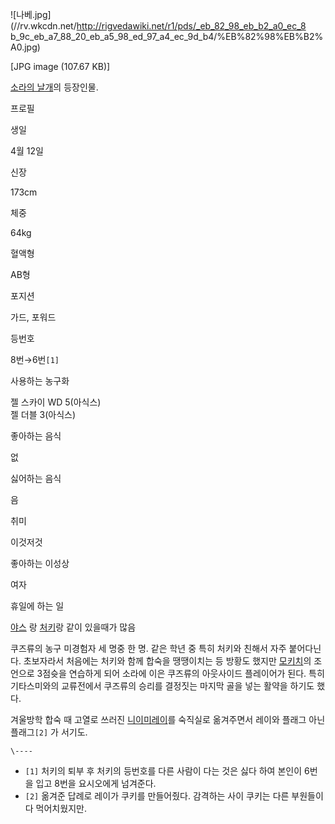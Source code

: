 ![나베.jpg](//rv.wkcdn.net/http://rigvedawiki.net/r1/pds/_eb_82_98_eb_b2_a0_ec_8
b_9c_eb_a7_88_20_eb_a5_98_ed_97_a4_ec_9d_b4/%EB%82%98%EB%B2%A0.jpg)

[JPG image (107.67 KB)]

[소라의 날개](%EC%86%8C%EB%9D%BC%EC%9D%98%20%EB%82%A0%EA%B0%9C.md)의 등장인물.

프로필

생일

4월 12일

신장

173cm

체중

64kg

혈액형

AB형

포지션

가드, 포워드

등번호

8번→6번`[1]`

사용하는 농구화

젤 스카이 WD 5(아식스)  
젤 더블 3(아식스)

좋아하는 음식

없

싫어하는 음식

음

취미

이것저것

좋아하는 이성상

여자

휴일에 하는 일

[야스](%EC%95%BC%EC%8A%A4%ED%95%98%EB%9D%BC%20%EC%8B%A0%EC%9D%B4%EC%B9%98.md)
랑 [처키](%EC%82%AC%ED%82%A4%20%EB%A7%88%EC%82%AC%ED%9E%88%EB%A1%9C.md)랑 같이
있을때가 많음

  
쿠즈류의 농구 미경험자 세 명중 한 명. 같은 학년 중 특히 처키와 친해서 자주 붙어다닌다. 초보자라서 처음에는 처키와 함께 합숙을
땡땡이치는 등 방황도 했지만 [모키치](%EC%8B%9C%EA%B2%8C%EC%9A%94%EC%8B%9C%20%EC%B9%B4%EB%82%98%EB%A9%94%20.md)의 조언으로 3점슛을 연습하게 되어 소라에 이은 쿠즈류의 아웃사이드 플레이어가 된다. 특히 기타스미와의
교류전에서 쿠즈류의 승리를 결정짓는 마지막 골을 넣는 활약을 하기도 했다.

겨울방학 합숙 때 고열로 쓰러진 [니이미레이](%EB%8B%88%EC%9D%B4%EB%AF%B8%20%EB%A0%88%EC%9D%B4.md)를 숙직실로 옮겨주면서 레이와
플래그 아닌 플래그`[2]` 가 서기도.

`\----`

  * `[1]` 처키의 퇴부 후 처키의 등번호를 다른 사람이 다는 것은 싫다 하여 본인이 6번을 입고 8번을 요시오에게 넘겨준다.
  * `[2]` 옮겨준 답례로 레이가 쿠키를 만들어줬다. 감격하는 사이 쿠키는 다른 부원들이 다 먹어치웠지만.

